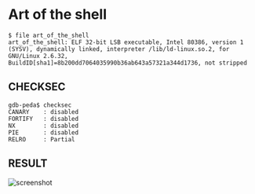 # Art of the shell
```
$ file art_of_the_shell
art_of_the_shell: ELF 32-bit LSB executable, Intel 80386, version 1 (SYSV), dynamically linked, interpreter /lib/ld-linux.so.2, for GNU/Linux 2.6.32, BuildID[sha1]=8b200dd7064035990b36ab643a57321a344d1736, not stripped
```
## CHECKSEC
```
gdb-peda$ checksec
CANARY    : disabled
FORTIFY   : disabled
NX        : disabled
PIE       : disabled
RELRO     : Partial
```

## RESULT
![screenshot](https://user-images.githubusercontent.com/16120472/31752021-70949fc2-b491-11e7-98f2-d6ab9f1c9796.png)

